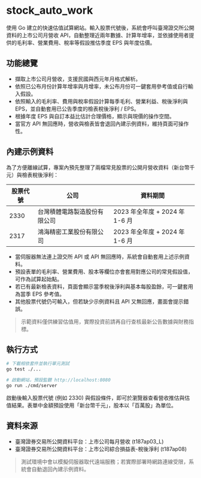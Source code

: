# stock_auto_work

使用 Go 建立的快速估值試算網站。輸入股票代號後，系統會呼叫臺灣證交所公開資料的上市公司月營收 API，自動整理近兩年數據、計算年增率，並依據使用者提供的毛利率、營業費用、稅率等假設推估季度 EPS 與年度估價。

## 功能總覽

- 擷取上市公司月營收，支援民國與西元年月格式解析。
- 依照已公布月份計算年增率與月增率，未公布月份可一鍵套用參考值或自行輸入假設。
- 依照輸入的毛利率、費用與稅率假設計算每季毛利、營業利益、稅後淨利與 EPS，並自動套用已公告季度的檢表稅後淨利 / EPS。
- 根據年度 EPS 與自訂本益比估計合理價格，顯示與現價的操作空間。
- 當官方 API 無回應時，營收與檢表皆會退回內建示例資料，維持頁面可操作性。

## 內建示例資料

為了方便離線試算，專案內預先整理了兩檔常見股票的公開月營收資料（新台幣千元）與檢表稅後淨利：

| 股票代號 | 公司 | 資料期間 |
| --- | --- | --- |
| 2330 | 台灣積體電路製造股份有限公司 | 2023 年全年度 + 2024 年 1-6 月 |
| 2317 | 鴻海精密工業股份有限公司 | 2023 年全年度 + 2024 年 1-6 月 |

- 當伺服器無法連上證交所 API 或 API 無回應時，系統會自動套用上述示例資料。
- 預設表單的毛利率、營業費用、股本等欄位亦會套用對應公司的常見假設值，可作為試算起始點。
- 若已有最新檢表資料，頁面會顯示當季稅後淨利與基本每股盈餘，可一鍵套用為當季 EPS 參考值。
- 其他股票代號仍可輸入，但若缺少示例資料且 API 又無回應，畫面會提示錯誤。

> 示範資料僅供練習估值用，實際投資前請再自行查核最新公告數據與財務指標。

## 執行方式

```bash
# 下載相依套件並執行單元測試
go test ./...

# 啟動網站，預設監聽 http://localhost:8080
go run ./cmd/server
```

啟動後輸入股票代號 (例如 2330) 與假設條件，即可於瀏覽器查看營收推估與估值結果。表單中金額預設使用「新台幣千元」，股本以「百萬股」為單位。

## 資料來源

- 臺灣證券交易所公開資料平台：上市公司每月營收 (t187ap03_L)
- 臺灣證券交易所公開資料平台：上市公司綜合損益表-稅後淨利 (t187ap08)

> 測試環境中會以模擬伺服器取代遠端服務；若實際部署時網路連線受限，系統會自動退回內建示例資料。

